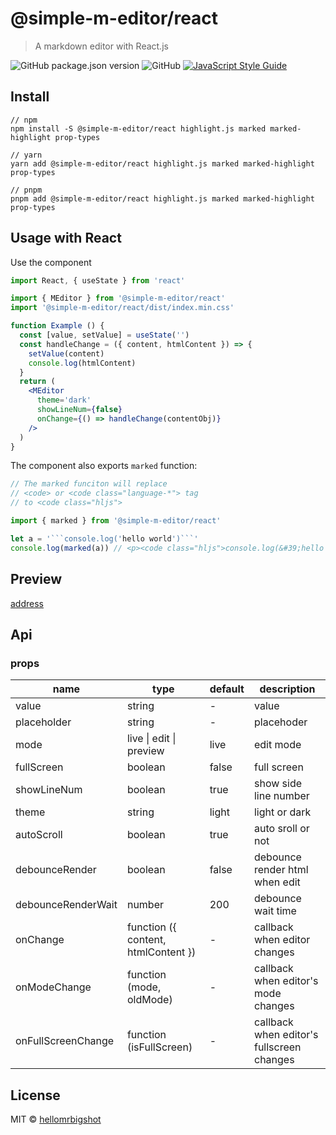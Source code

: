 # @simple-m-editor/react

> A markdown editor with React.js

![GitHub package.json version](https://img.shields.io/github/package-json/v/hellomrbigshot/@simple-m-editor/react)
![GitHub](https://img.shields.io/github/license/hellomrbigshot/@simple-m-editor/react)
[![JavaScript Style Guide](https://img.shields.io/badge/code_style-standard-brightgreen.svg)](https://standardjs.com)


## Install

```
// npm
npm install -S @simple-m-editor/react highlight.js marked marked-highlight prop-types

// yarn
yarn add @simple-m-editor/react highlight.js marked marked-highlight prop-types

// pnpm
pnpm add @simple-m-editor/react highlight.js marked marked-highlight prop-types
```

## Usage with React

Use the component

```jsx
import React, { useState } from 'react'

import { MEditor } from '@simple-m-editor/react'
import '@simple-m-editor/react/dist/index.min.css'

function Example () {
  const [value, setValue] = useState('')
  const handleChange = ({ content, htmlContent }) => {
    setValue(content)
    console.log(htmlContent)
  }
  return (
    <MEditor
      theme='dark'
      showLineNum={false}
      onChange={() => handleChange(contentObj)}
    />
  )
}
```

The component also exports ```marked``` function:

```javascript
// The marked funciton will replace
// <code> or <code class="language-*"> tag
// to <code class="hljs">

import { marked } from '@simple-m-editor/react'

let a = '```console.log('hello world')```'
console.log(marked(a)) // <p><code class="hljs">console.log(&#39;hello world&#39;)</code></p>

```

## Preview

[address](https://hellomrbigshot.github.io/@simple-m-editor/react)

## Api

### props

| name       | type   | default     | description     |
| ---------- | -------| ----------- | --------------- |
| value      | string |   -         | value           |
| placeholder| string |   -         | placehoder      |
| mode       | live \| edit \| preview | live      | edit mode |
| fullScreen | boolean| false       | full screen     |
| showLineNum| boolean| true        | show side line number |
| theme      | string | light       | light or dark   |
| autoScroll | boolean| true        | auto sroll or not |
| debounceRender   | boolean | false | debounce render html when edit |
| debounceRenderWait | number | 200 | debounce wait time |
| onChange   | function ({ content, htmlContent }) | - | callback when editor changes |
| onModeChange | function (mode, oldMode) | - | callback when editor's mode changes |
| onFullScreenChange | function (isFullScreen) | - | callback when editor's fullscreen changes |

## License

MIT © [hellomrbigshot](https://github.com/hellomrbigshot)
